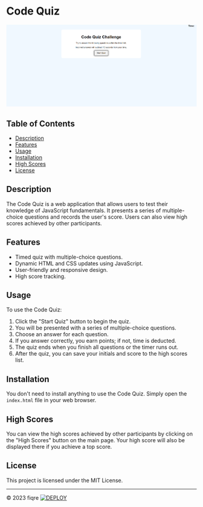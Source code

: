 # Code Quiz

![Quiz Demo](./image/Screenshot%202023-10-02%20213351.png)

## Table of Contents

- [Description](#description)
- [Features](#features)
- [Usage](#usage)
- [Installation](#installation)
- [High Scores](#high-scores)
- [License](#license)

## Description

The Code Quiz is a web application that allows users to test their knowledge of JavaScript fundamentals. It presents a series of multiple-choice questions and records the user's score. Users can also view high scores achieved by other participants.

## Features

- Timed quiz with multiple-choice questions.
- Dynamic HTML and CSS updates using JavaScript.
- User-friendly and responsive design.
- High score tracking.

## Usage

To use the Code Quiz:

1. Click the "Start Quiz" button to begin the quiz.
2. You will be presented with a series of multiple-choice questions.
3. Choose an answer for each question.
4. If you answer correctly, you earn points; if not, time is deducted.
5. The quiz ends when you finish all questions or the timer runs out.
6. After the quiz, you can save your initials and score to the high scores list.

## Installation

You don't need to install anything to use the Code Quiz. Simply open the `index.html` file in your web browser.

## High Scores

You can view the high scores achieved by other participants by clicking on the "High Scores" button on the main page. Your high score will also be displayed there if you achieve a top score.

## License

This project is licensed under the MIT License.

---

© 2023 fiqre
[![DEPLOY](https://img.shields.io/badge/DEPLOY-%E2%9C%93-brightgreen)](https://fiqre-ab.github.io/code-quize/)
